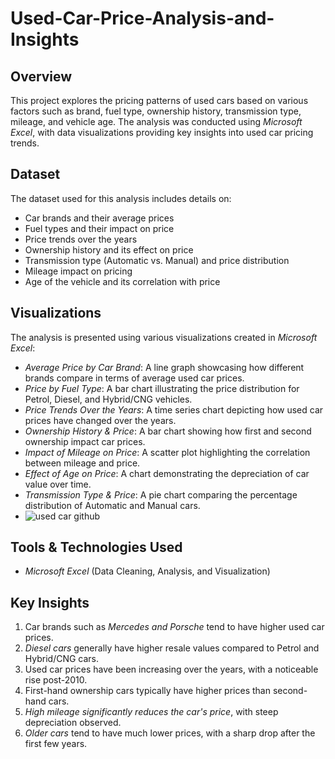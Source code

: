 # Used-Car-Price-Analysis-and-Insights

## Overview  
This project explores the pricing patterns of used cars based on various factors such as brand, fuel type, ownership history, transmission type, mileage, and vehicle age. The analysis was conducted using *Microsoft Excel*, with data visualizations providing key insights into used car pricing trends.  

## Dataset  
The dataset used for this analysis includes details on:  
- Car brands and their average prices  
- Fuel types and their impact on price  
- Price trends over the years  
- Ownership history and its effect on price  
- Transmission type (Automatic vs. Manual) and price distribution  
- Mileage impact on pricing  
- Age of the vehicle and its correlation with price  

## Visualizations  
The analysis is presented using various visualizations created in *Microsoft Excel*:  
- *Average Price by Car Brand*: A line graph showcasing how different brands compare in terms of average used car prices.  
- *Price by Fuel Type*: A bar chart illustrating the price distribution for Petrol, Diesel, and Hybrid/CNG vehicles.  
- *Price Trends Over the Years*: A time series chart depicting how used car prices have changed over the years.  
- *Ownership History & Price*: A bar chart showing how first and second ownership impact car prices.  
- *Impact of Mileage on Price*: A scatter plot highlighting the correlation between mileage and price.  
- *Effect of Age on Price*: A chart demonstrating the depreciation of car value over time.  
- *Transmission Type & Price*: A pie chart comparing the percentage distribution of Automatic and Manual cars.
- ![used car github](https://github.com/user-attachments/assets/b5b7629c-580f-4e6b-ad2e-a7fd327dcc26)
 

## Tools & Technologies Used  
- *Microsoft Excel* (Data Cleaning, Analysis, and Visualization)  

## Key Insights  
1. Car brands such as *Mercedes and Porsche* tend to have higher used car prices.  
2. *Diesel cars* generally have higher resale values compared to Petrol and Hybrid/CNG cars.  
3. Used car prices have been increasing over the years, with a noticeable rise post-2010.  
4. First-hand ownership cars typically have higher prices than second-hand cars.  
5. *High mileage significantly reduces the car's price*, with steep depreciation observed.  
6. *Older cars* tend to have much lower prices, with a sharp drop after the first few years.
